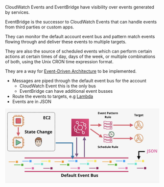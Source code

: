 CloudWatch Events and EventBridge have visibility over events generated by services.

EventBridge is the successor to CloudWatch Events that can handle events from third parties or custom apps.

They can monitor the default account event bus  and pattern match events flowing through and deliver these events to multiple targets.

They are also the source of scheduled events which can perform certain actions at certain times of day, days of the week, or multiple combinations of both, using the Unix CRON time expression format.

They are a way for [Event-Driven Architecture](../../Compute/Serverless/Event-Driven%20Architecture.md) to be implemented.

- Messages are piped through the default event bus for the account
	- CloudWatch Event this is the only bus
	- EventBridge can have additional event busses
- Route the events to targets, e.g [Lambda](../../Compute/Serverless/Lambda.md)
- Events are in JSON

![Pasted image 20250424204912.png](_atts/Pasted%20image%2020250424204912.png)


